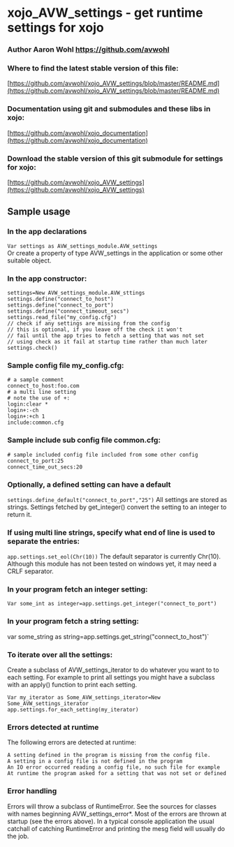 # xojo_AVW_settings - get runtime settings for xojo

### Author Aaron Wohl https://github.com/avwohl

### Where to find the latest stable version of this file:
[https://github.com/avwohl/xojo_AVW_settings/blob/master/README.md](https://github.com/avwohl/xojo_AVW_settings/blob/master/README.md)

### Documentation using git and submodules and these libs in xojo:
[https://github.com/avwohl/xojo_documentation](https://github.com/avwohl/xojo_documentation)

### Download the stable version of this git submodule for settings for xojo:
[https://github.com/avwohl/xojo_AVW_settings](https://github.com/avwohl/xojo_AVW_settings)

## Sample usage
### In the app declarations
`Var settings as AVW_settings_module.AVW_settings`\
Or create a property of type AVW_settings in the application or some other suitable object.

### In the app constructor:
```
settings=New AVW_settings_module.AVW_sttings
settings.define("connect_to_host")
settings.define("connect_to_port")
settings.define("connect_timeout_secs")
settings.read_file("my_config.cfg")
// check if any settings are missing from the config
// this is optional, if you leave off the check it won't
// fail until the app tries to fetch a setting that was not set
// using check as it fail at startup time rather than much later
settings.check()
```

### Sample config file my_config.cfg:
```
# a sample comment
connect_to_host:foo.com
# a multi line setting
# note the use of +:
login:clear *
login+:-ch
login+:+ch 1
include:common.cfg
```

### Sample include sub config file common.cfg:
```
# sample included config file included from some other config
connect_to_port:25
connect_time_out_secs:20
```

### Optionally, a defined setting can have a default
`settings.define_default("connect_to_port","25")`
All settings are stored as strings.  Settings fetched by get_integer() convert the setting to an integer to return it.

### If using multi line strings, specify what end of line is used to separate the entries:
`app.settings.set_eol(Chr(10))`
The default separator is currently Chr(10).  Although this module has not been tested on windows yet, it may need a CRLF separator.

### In your program fetch an integer setting:
`Var some_int as integer=app.settings.get_integer("connect_to_port")`

### In your program fetch a string setting:
var some_string as string=app.settings.get_string("connect_to_host")`

### To iterate over all the settings:
Create a subclass of AVW_settings_iterator to do whatever you want to to each setting.  For example to print all settings you might have a subclass with an apply() function to print each setting.
```
Var my_iterator as Some_AVW_settings_iterator=New Some_AVW_settings_iterator
app.settings.for_each_setting(my_iterator)
```

### Errors detected at runtime
The following errors are detected at runtime:
```
A setting defined in the program is missing from the config file.
A setting in a config file is not defined in the program
An IO error occurred reading a config file, no such file for example
At runtime the program asked for a setting that was not set or defined
```

### Error handling
Errors will throw a subclass of RuntimeError. See the sources for classes with names beginning AVW_settings_error*.  Most of the errors are thrown at startup (see the errors above). In a typical console application the usual catchall of catching RuntimeError and printing the mesg field will usually do the job.

